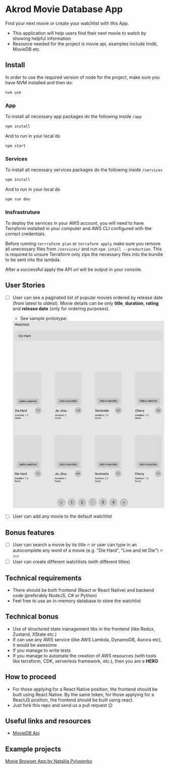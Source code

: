 # Akrod Movie Database App

Find your next movie or create your watchlist with this App.

-   This application will help users find their next movie to watch by showing helpful information
-   Resource needed for the project is movie api, examples include Imdb, MovieDB etc.

## Install

In order to use the required version of node for the project, make sure you have NVM installed and then do:

```zsh
nvm use
```

### App

To install all necessary app packages do the following inside `/app`

```zsh
npm install
```

And to run in your local do

```zsh
npm start
```

### Services

To install all necessary services packages do the following inside `/services`

```zsh
npm install
```

And to run in your local do

```zsh
npm run dev
```

### Insfrastruture

To deploy the services in your AWS account, you will need to have Terraform installed in your computer and AWS CLI configured with the correct credentials.

Before running `terrraform plan` or `terraform apply` make sure you remove all unecessary files from `/services/` and run `npm intall --production`. This is required to unsure Terraform only zips the necessary files into the bundle to be sent into the lambda.

After a successful apply the API url will be output in your console.

## User Stories

-   [ ] User can see a paginated list of popular movies ordered by release date (from latest to oldest). Movie details can be only **title**, **duration**, **rating** and **release date** (only for ordering purposes).
    - See sample prototype:
    <img src="./movie_app_sketch.png" alt="Welcome screen" />

-   [ ] User can add any movie to the default watchlist

## Bonus features

-   [ ] User can search a movie by its title :fire: or user can type in an autocomplete any word of a movie (e.g. "Die Hard", "Live and let Die") :fire::fire::fire:
-   [ ] User can create different watchlists (with different titles)

## Technical requirements
- There should be both frontend (React or React Native) and backend code (preferably NodeJS, C# or Python)
- Feel free to use an in-memory database to store the watchlist

## Technical bonus
- Use of structured state management libs in the frontend (like Redux, Zustand, XState etc.)
- If can use any AWS service (like AWS Lambda, DynamoDB, Aurora etc), it would be awesome
- If you manage to write tests
- If you manage to automate the creation of AWS resources (with tools like terraform, CDK, serverless framework, etc.), then you are a **HERO**

## How to proceed
- For those applying for a React Native position, the frontend should be built using React Native. By the same token, for those applying for a ReactJS position, the frontend should be built using react.
- Just fork this repo and send us a pull request :wink:

## Useful links and resources

-   [MovieDB Api](https://developers.themoviedb.org/3)

## Example projects

[Movie Browser App by Nataliia Pylypenko](https://api-cinema-10d15.firebaseapp.com/)
